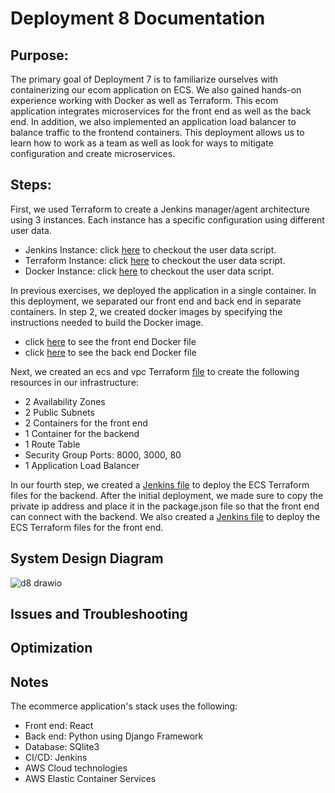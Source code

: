 # Deployment 8 Documentation 

## Purpose:
The primary goal of Deployment 7 is to familiarize ourselves with containerizing our ecom application on ECS. We also gained hands-on experience working with Docker as well as Terraform. This ecom application integrates microservices for the front end as well as the back end. In addition, we also implemented an application load balancer to balance traffic to the frontend containers. This deployment allows us to learn how to work as a team as well as look for ways to mitigate configuration and create microservices.


## Steps:
First, we used Terraform to create a Jenkins manager/agent architecture using 3 instances. Each instance has a specific configuration using different user data.
 - Jenkins Instance: click [here](https://github.com/DarrielleEvans/deployment8/blob/main/first-infrastucture/deployjenkins.sh) to checkout the user data script.
 - Terraform Instance: click [here](https://github.com/DarrielleEvans/deployment8/blob/main/first-infrastucture/deployterraform.sh) to checkout the user data script.
 - Docker Instance: click [here](https://github.com/DarrielleEvans/deployment8/blob/main/first-infrastucture/deploydocker.sh) to checkout the user data script.

In previous exercises, we deployed the application in a single container. In this deployment, we separated our front end and back end in separate containers. In step 2, we created docker images by specifying the instructions needed to build the Docker image.
- click [here](https://github.com/DarrielleEvans/deployment8/blob/main/frontend/Dockerfile) to see the front end Docker file
- click [here](https://github.com/DarrielleEvans/deployment8/blob/main/backend/Dockerfile) to see the back end Docker file

Next, we created an ecs and vpc Terraform [file](https://github.com/DarrielleEvans/deployment8/blob/main/terraform/main.tf) to create the following resources in our infrastructure:
 - 2 Availability Zones
 - 2 Public Subnets
 - 2 Containers for the front end
 - 1 Container for the backend
 - 1 Route Table
 - Security Group Ports: 8000, 3000, 80
 - 1 Application Load Balancer

In our fourth step, we created a [Jenkins file](https://github.com/DarrielleEvans/deployment8/blob/main/Jenkinsfile_BE) to deploy the ECS Terraform files for the backend. After the initial deployment, we made sure to copy the private ip address and place it in the package.json file so that the front end can connect with the backend.
We also created a [Jenkins file](https://github.com/DarrielleEvans/deployment8/blob/main/Jenkinsfile_BE) to deploy the ECS Terraform files for the front end.







## System Design Diagram
![d8 drawio](https://github.com/DarrielleEvans/deployment8/assets/89504317/8b964f44-6ce7-4a43-aa2f-b43299f11ead)


## Issues and Troubleshooting


## Optimization

## Notes
The ecommerce application's stack uses the following:
  - Front end: React
  - Back end: Python using Django Framework
  - Database: SQlite3
  - CI/CD: Jenkins
  - AWS Cloud technologies
  - AWS Elastic Container Services


